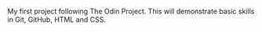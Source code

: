 My first project following The Odin Project. This will demonstrate basic
skills in Git, GitHub, HTML and CSS.
